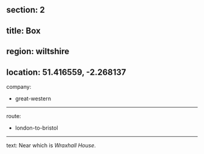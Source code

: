 section: 2
----
title: Box
----
region: wiltshire
----
location: 51.416559, -2.268137
----
company:
- great-western
----
route:
- london-to-bristol
----
text: Near which is *Wraxhall House*.
